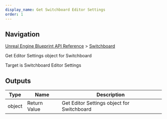 ```yaml
---
display_name: Get Switchboard Editor Settings
order: 1
---
```

## Navigation

[Unreal Engine Blueprint API Reference](https://dev.epicgames.com/documentation/en-us/unreal-engine/BlueprintAPI) > [Switchboard](https://dev.epicgames.com/documentation/en-us/unreal-engine/BlueprintAPI/Switchboard)

Get Editor Settings object for Switchboard

Target is Switchboard Editor Settings

## Outputs

| Type | Name | Description |
| --- | --- | --- |
| object | Return Value | Get Editor Settings object for Switchboard |
